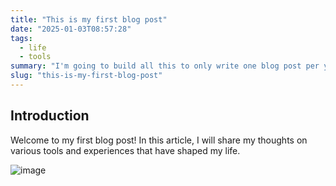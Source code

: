 ```yaml
---
title: "This is my first blog post"
date: "2025-01-03T08:57:28"
tags:
  - life
  - tools
summary: "I'm going to build all this to only write one blog post per year and call it a day"
slug: "this-is-my-first-blog-post"
---
```


## Introduction

Welcome to my first blog post! In this article, I will share my thoughts on various tools and experiences that have shaped my life.

![image](https://i.namu.wiki/i/gWENhpNKtbAg58J9i2Be_JlHXRI-yEhZ0ANXs9f0jO8KIQCnet2qjweEhhosPn_bHkq_bdLBzV54nCzYci5Oj77xXWphUounaXGLhaQgohj05oMSOLAiLG4Pc8cS4qz62gNXyjXIqD42_bX9EV8YIw7_WWhqkb6R3g4_CXdubm4.webp)
